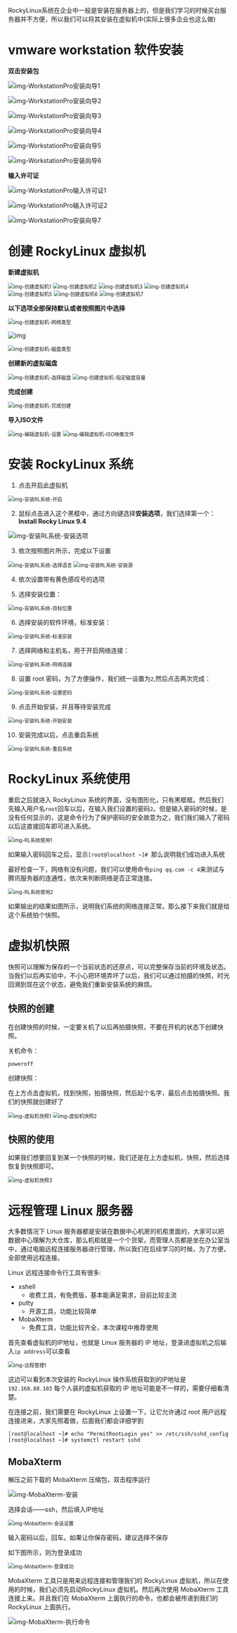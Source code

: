 RockyLinux系统在企业中一般是安装在服务器上的，但是我们学习的时候买台服务器并不方便，所以我们可以将其安装在虚拟机中(实际上很多企业也这么做)

# vmware workstation 软件安装

**双击安装包**

![img-WorkstationPro安装向导1](Linux系统安装/WorkstationPro安装向导1.png)

![img-WorkstationPro安装向导2](Linux系统安装/WorkstationPro安装向导2.png)

![img-WorkstationPro安装向导3](Linux系统安装/WorkstationPro安装向导3.png)

![img-WorkstationPro安装向导4](Linux系统安装/WorkstationPro安装向导4.png)

![img-WorkstationPro安装向导5](Linux系统安装/WorkstationPro安装向导5.png)

![img-WorkstationPro安装向导6](Linux系统安装/WorkstationPro安装向导6.png)

**输入许可证**

![img-WorkstationPro输入许可证1](Linux系统安装/WorkstationPro输入许可证1.png)

![img-WorkstationPro输入许可证2](Linux系统安装/WorkstationPro输入许可证2.png)

![img-WorkstationPro安装向导7](Linux系统安装/WorkstationPro安装向导7.png)

# 创建 RockyLinux 虚拟机

**新建虚拟机**

<img src="Linux系统安装/创建虚拟机1.png" alt="img-创建虚拟机1" style="zoom:80%;" />

<img src="Linux系统安装/创建虚拟机2.png" alt="img-创建虚拟机2" style="zoom:80%;" />

<img src="Linux系统安装/创建虚拟机3.png" alt="img-创建虚拟机3" style="zoom:80%;" />

<img src="Linux系统安装/创建虚拟机4.png" alt="img-创建虚拟机4" style="zoom:80%;" />

<img src="Linux系统安装/创建虚拟机5.png" alt="img-创建虚拟机5" style="zoom:80%;" />

<img src="Linux系统安装/创建虚拟机6.png" alt="img-创建虚拟机6" style="zoom:80%;" />

<img src="Linux系统安装/创建虚拟机7.png" alt="img-创建虚拟机7" style="zoom:80%;" />

**以下选项全部保持默认或者按照图片中选择**

<img src="Linux系统安装/创建虚拟机-网络类型.png" alt="img-创建虚拟机-网络类型" style="zoom:80%;" />

![img](Linux系统安装/创建虚拟机-SCSI控制器.png)

<img src="Linux系统安装/创建虚拟机-磁盘类型.png" alt="img-创建虚拟机-磁盘类型" style="zoom:80%;" />

**创建新的虚拟磁盘**

<img src="Linux系统安装/创建虚拟机-选择磁盘.png" alt="img-创建虚拟机-选择磁盘" style="zoom:80%;" />

<img src="Linux系统安装/创建虚拟机-指定磁盘容量.png" alt="img-创建虚拟机-指定磁盘容量" style="zoom:80%;" />

**完成创建**

<img src="Linux系统安装/创建虚拟机-完成创建.png" alt="img-创建虚拟机-完成创建" style="zoom:80%;" />

**导入ISO文件**

<img src="Linux系统安装/编辑虚拟机-设置.png" alt="img-编辑虚拟机-设置" style="zoom:80%;" />

<img src="Linux系统安装/编辑虚拟机-ISO映像文件.png" alt="img-编辑虚拟机-ISO映像文件" style="zoom: 80%;" />



# 安装 RockyLinux 系统

1. 点击开启此虚拟机

<img src="Linux系统安装/安装RL系统-开启.png" alt="img-安装RL系统-开启" style="zoom:80%;" />

2. 鼠标点击进入这个黑框中，通过方向键选择**安装选项**，我们选择第一个：**Install Rocky Linux 9.4**

<img src="Linux系统安装/安装RL系统-安装选项.png" alt="img-安装RL系统-安装选项"  />

3. 依次按照图片所示，完成以下设置

<img src="Linux系统安装/安装RL系统-选择语言.png" alt="img-安装RL系统-选择语言" style="zoom:80%;" />

<img src="Linux系统安装/安装RL系统-安装源.png" alt="img-安装RL系统-安装源" style="zoom:80%;" />

4. 依次设置带有黄色感叹号的选项

5. 选择安装位置：

<img src="Linux系统安装/安装RL系统-目标位置.png" alt="img-安装RL系统-目标位置" style="zoom:80%;" />

6. 选择安装的软件环境，标准安装：

<img src="Linux系统安装/安装RL系统-标准安装.png" alt="img-安装RL系统-标准安装" style="zoom:80%;" />

7. 选择网络和主机名，用于开启网络连接：

<img src="Linux系统安装/安装RL系统-网络连接.png" alt="img-安装RL系统-网络连接" style="zoom:80%;" />

8. 设置 root 密码，为了方便操作，我们统一设置为`2`,然后点击两次完成：

<img src="Linux系统安装/安装RL系统-设置密码.png" alt="img-安装RL系统-设置密码" style="zoom:80%;" />

9. 点击开始安装，并且等待安装完成

<img src="Linux系统安装/安装RL系统-开始安装.png" alt="img-安装RL系统-开始安装" style="zoom:80%;" />

10. 安装完成以后，点击重启系统

<img src="Linux系统安装/安装RL系统-重启系统.png" alt="img-安装RL系统-重启系统" style="zoom:80%;" />

# RockyLinux 系统使用

重启之后就进入 RockyLinux 系统的界面，没有图形化，只有黑框框。然后我们先输入用户名`root`回车以后，在输入我们设置的密码`2`。但是输入密码的时候，是没有任何显示的，这是命令行为了保护密码的安全故意为之，我们我们输入了密码以后这直接回车即可进入系统。

<img src="Linux系统安装/RL系统使用1.png" alt="img-RL系统使用1" style="zoom:80%;" />

如果输入密码回车之后，显示`[root@localhost ~]# `那么说明我们成功进入系统

最好检查一下，网络有没有问题，我们可以使用命令`ping qq.com -c 4`来测试与腾讯服务器的连通性，依次来判断网络是否正常连接。

<img src="Linux系统安装/RL系统使用2.png" alt="img-RL系统使用2" style="zoom:80%;" />

如果输出的结果如图所示，说明我们系统的网络连接正常。那么接下来我们就是给这个系统拍个快照。

# 虚拟机快照

快照可以理解为保存的一个当前状态的还原点，可以完整保存当前的环境及状态。当我们以后再实验中，不小心把环境弄坏了以后，我们可以通过拍摄的快照，时光回溯到现在这个状态，避免我们重新安装系统的麻烦。

## 快照的创建

在创建快照的时候，一定要关机了以后再拍摄快照，不要在开机的状态下创建快照。

关机命令：

```shell
poweroff
```

创建快照：

在上方点击虚拟机，找到快照，拍摄快照，然后起个名字，最后点击拍摄快照。我们的快照就创建好了

<img src="Linux系统安装/虚拟机快照1.png" alt="img-虚拟机快照1" style="zoom:80%;" />

<img src="Linux系统安装/虚拟机快照2.png" alt="img-虚拟机快照2" style="zoom:80%;" />

## 快照的使用

如果我们想要回复到某一个快照的时候，我们还是在上方虚拟机，快照，然后选择恢复到快照即可。

<img src="Linux系统安装/虚拟机快照3.png" alt="img-虚拟机快照3" style="zoom:80%;" />

# 远程管理 Linux 服务器

大多数情况下 Linux 服务器都是安装在数据中心机房的机柜里面的，大家可以把数据中心理解为大仓库，那么机柜就是一个个货架，而管理人员都是坐在办公室当中，通过电脑远程连接服务器进行管理，所以我们在后续学习的时候，为了方便，全部使用远程连接。

Linux 远程连接命令行工具有很多:

- xshell
  - 收费工具，有免费版，基本能满足需求，目前比较主流
- putty
  - 开源工具，功能比较简单
- MobaXterm
  - 免费工具，功能比较齐全，本次课程中推荐使用

首先查看虚拟机的IP地址，也就是 Linux 服务器的 IP 地址，登录进虚拟机之后输入`ip address`可以查看

<img src="Linux系统安装/远程管理1.png" alt="img-远程管理1" style="zoom:80%;" />

这边可以看到本次安装的 RockyLinux 操作系统获取到的IP地址是 `192.168.88.103` 每个人装的虚拟机获取的 IP 地址可能是不一样的，需要仔细看清楚。

在连接之前，我们需要在 RockyLinux 上设置一下，让它允许通过 root 用户远程连接进来，大家先照着做，后面我们都会详细学到

```shell
[root@localhost ~]# echo "PermitRootLogin yes" >> /etc/ssh/sshd_config
[root@localhost ~]# systemctl restart sshd
```

## MobaXterm

解压之前下载的 MobaXterm 压缩包，双击程序运行

![img-MobaXterm-安装](Linux系统安装/MobaXterm-安装.png)

选择会话——ssh，然后填入IP地址

<img src="Linux系统安装/MobaXterm-会话设置.png" alt="img-MobaXterm-会话设置" style="zoom:80%;" />

输入密码以后，回车。如果让你保存密码，建议选择不保存

如下图所示，则为登录成功

<img src="Linux系统安装/MobaXterm-登录成功.png" alt="img-MobaXterm-登录成功" style="zoom:80%;" />

MobaXterm 工具只是用来远程连接和管理我们的 RockyLinux 虚拟机，所以在使用的时候，我们必须先启动RockyLinux 虚拟机。然后再次使用 MobaXterm 工具连接上来。并且我们在 MobaXterm 上面执行的命令，也都会被传递到我们的 RockyLinux 上面执行。

![img-MobaXterm-执行命令](Linux系统安装/MobaXterm-执行命令.png)